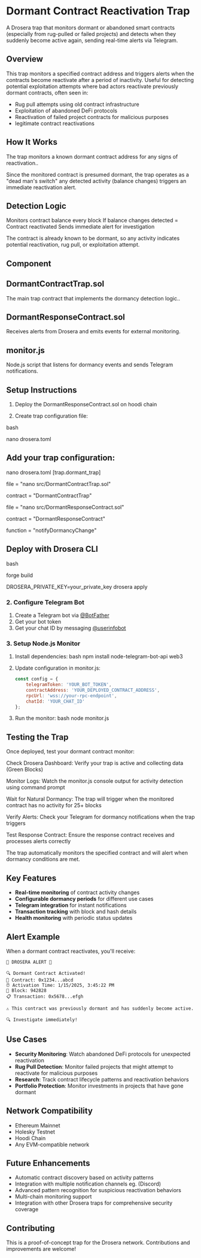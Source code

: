 # Dormant Contract Reactivation Trap

A Drosera trap that monitors dormant or abandoned smart contracts (especially from rug-pulled or failed projects) and detects when they suddenly become active again, sending real-time alerts via Telegram.

## Overview

This trap monitors a specified contract address and triggers alerts when the contracts become reactivate after a period of inactivity. Useful for detecting potential exploitation attempts where bad actors reactivate previously dormant contracts, often seen in:

- Rug pull attempts using old contract infrastructure
- Exploitation of abandoned DeFi protocols
- Reactivation of failed project contracts for malicious purposes
- legitimate contract reactivations

## How It Works

The trap monitors a known dormant contract address for any signs of reactivation..

Since the monitored contract is presumed dormant, the trap operates as a "dead man's switch"  any detected activity (balance changes) triggers an immediate reactivation alert.

## Detection Logic

Monitors contract balance every block
If balance changes detected = Contract reactivated
Sends immediate alert for investigation

The contract is already known to be dormant, so any activity indicates potential reactivation, rug pull, or exploitation attempt.

## Component

## DormantContractTrap.sol
The main trap contract that implements the dormancy detection logic..

## DormantResponseContract.sol
Receives alerts from Drosera and emits events for external monitoring.

## monitor.js
Node.js script that listens for dormancy events and sends Telegram notifications.

## Setup Instructions

1. Deploy the DormantResponseContract.sol on hoodi chain

2. Create trap configuration file:

bash 

nano drosera.toml

## Add your trap configuration:

nano drosera.toml
[trap.dormant_trap]

file = "nano src/DormantContractTrap.sol"

contract = "DormantContractTrap"

file = "nano src/DormantResponseContract.sol"

contract = "DormantResponseContract"

function = "notifyDormancyChange"

## Deploy with Drosera CLI

bash

forge build

DROSERA_PRIVATE_KEY=your_private_key drosera apply

### 2. Configure Telegram Bot

1. Create a Telegram bot via [@BotFather](https://t.me/botfather)
2. Get your bot token
3. Get your chat ID by messaging [@userinfobot](https://t.me/userinfobot)

### 3. Setup Node.js Monitor

1. Install dependencies:
   bash
   npm install node-telegram-bot-api web3
 

2. Update configuration in monitor.js:
   ```javascript
   const config = {
       telegramToken: 'YOUR_BOT_TOKEN',
       contractAddress: 'YOUR_DEPLOYED_CONTRACT_ADDRESS',
       rpcUrl: 'wss://your-rpc-endpoint',
       chatId: 'YOUR_CHAT_ID'
   };
   ```

3. Run the monitor:
   bash
   node monitor.js
   

## Testing the Trap

Once deployed, test your dormant contract monitor:

Check Drosera Dashboard: Verify your trap is active and collecting data (Green Blocks)

Monitor Logs: Watch the monitor.js console output for activity detection using command prompt

Wait for Natural Dormancy: The trap will trigger when the monitored contract has no activity for 25+ blocks

Verify Alerts: Check your Telegram for dormancy notifications when the trap triggers

Test Response Contract: Ensure the response contract receives and processes alerts correctly

The trap automatically monitors the specified contract and will alert when dormancy conditions are met.

## Key Features

- **Real-time monitoring** of contract activity changes
- **Configurable dormancy periods** for different use cases  
- **Telegram integration** for instant notifications
- **Transaction tracking** with block and hash details
- **Health monitoring** with periodic status updates

## Alert Example

When a dormant contract reactivates, you'll receive:

```
🚨 DROSERA ALERT 🚨

🔍 Dormant Contract Activated!
📧 Contract: 0x1234...abcd
⏰ Activation Time: 1/15/2025, 3:45:22 PM
🔗 Block: 942828
📋 Transaction: 0x5678...efgh

⚠️ This contract was previously dormant and has suddenly become active.

🔍 Investigate immediately!
```

## Use Cases

- **Security Monitoring**: Watch abandoned DeFi protocols for unexpected reactivation
- **Rug Pull Detection**: Monitor failed projects that might attempt to reactivate for malicious purposes
- **Research**: Track contract lifecycle patterns and reactivation behaviors
- **Portfolio Protection**: Monitor investments in projects that have gone dormant

## Network Compatibility

- Ethereum Mainnet
- Holesky Testnet  
- Hoodi Chain
- Any EVM-compatible network

## Future Enhancements

- Automatic contract discovery based on activity patterns
- Integration with multiple notification channels eg. (Discord)
- Advanced pattern recognition for suspicious reactivation behaviors
- Multi-chain monitoring support
- Integration with other Drosera traps for comprehensive security coverage

## Contributing

This is a proof-of-concept trap for the Drosera network. Contributions and improvements are welcome!
